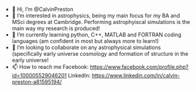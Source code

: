 - 👋 Hi, I’m @CalvinPreston
- 👀 I’m interested in astrophysics, being my main focus for my BA and MSci degrees at Cambridge. Performing astrophyiscal simulations is the main way my research is produced!
- 🌱 I’m currently learning python, C++, MATLAB and FORTRAN coding languages (am confident in most but always more to learn!)
- 💞️ I’m looking to collaborate on any astrophysical simulations (specifically early universe cosmology and formation of structure in the early universe!
- 📫 How to reach me Facebook: https://www.facebook.com/profile.php?id=100005529046201
                      LinkedIn: https://www.linkedin.com/in/calvin-preston-a81595194/

<!---
CalvinPreston/CalvinPreston is a ✨ special ✨ repository because its `README.md` (this file) appears on your GitHub profile.
You can click the Preview link to take a look at your changes.
--->

